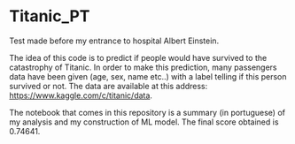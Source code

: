 # Titanic_PT

Test made before my entrance to hospital Albert Einstein.

The idea of this code is to predict if people would have survived to the catastrophy of Titanic. In order to make this prediction, many passengers data have been given (age, sex, name etc..) with a label telling if this person survived or not. The data are available at this address: https://www.kaggle.com/c/titanic/data. 

The notebook that comes in this repository is a summary (in portuguese) of my analysis and my construction of ML model. The final score obtained is 0.74641. 
